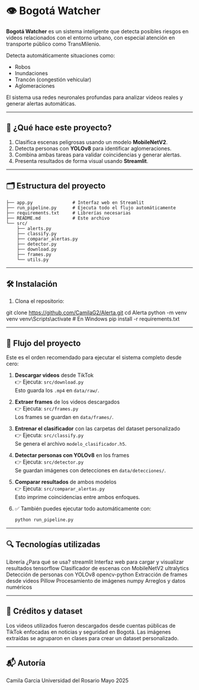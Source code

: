 # 👁️ Bogotá Watcher

**Bogotá Watcher** es un sistema inteligente que detecta posibles riesgos en videos relacionados con el entorno urbano, con especial atención en transporte público como TransMilenio.

Detecta automáticamente situaciones como:

- Robos
- Inundaciones
- Trancón (congestión vehicular)
- Aglomeraciones

El sistema usa redes neuronales profundas para analizar videos reales y generar alertas automáticas.

---

## 🧠 ¿Qué hace este proyecto?

1. Clasifica escenas peligrosas usando un modelo **MobileNetV2**.
2. Detecta personas con **YOLOv8** para identificar aglomeraciones.
3. Combina ambas tareas para validar coincidencias y generar alertas.
4. Presenta resultados de forma visual usando **Streamlit**.

---

## 🗂️ Estructura del proyecto
```
├── app.py               # Interfaz web en Streamlit
├── run_pipeline.py      # Ejecuta todo el flujo automáticamente
├── requirements.txt     # Librerías necesarias
├── README.md            # Este archivo
└── src/
    ├── alerts.py
    ├── classify.py
    ├── comparar_alertas.py
    ├── detector.py
    ├── download.py
    ├── frames.py
    └── utils.py
```

---

## 🛠️ Instalación

1. Clona el repositorio:

git clone https://github.com/CamilaG2/Alerta.git
cd Alerta
python -m venv venv
venv\Scripts\activate      # En Windows
pip install -r requirements.txt

---

## 🔄 Flujo del proyecto

Este es el orden recomendado para ejecutar el sistema completo desde cero:

1. **Descargar videos** desde TikTok  
   👉 Ejecuta: `src/download.py`  
   Esto guarda los `.mp4` en `data/raw/`.

2. **Extraer frames** de los videos descargados  
   👉 Ejecuta: `src/frames.py`  
   Los frames se guardan en `data/frames/`.

3. **Entrenar el clasificador** con las carpetas del dataset personalizado  
   👉 Ejecuta: `src/classify.py`  
   Se genera el archivo `modelo_clasificador.h5`.

4. **Detectar personas con YOLOv8** en los frames  
   👉 Ejecuta: `src/detector.py`  
   Se guardan imágenes con detecciones en `data/detecciones/`.

5. **Comparar resultados** de ambos modelos  
   👉 Ejecuta: `src/comparar_alertas.py`  
   Esto imprime coincidencias entre ambos enfoques.

6. ✅ También puedes ejecutar todo automáticamente con:
   ```bash
   python run_pipeline.py


---

## 🔍 Tecnologías utilizadas
Librería	¿Para qué se usa?
streamlit	Interfaz web para cargar y visualizar resultados
tensorflow	Clasificador de escenas con MobileNetV2
ultralytics	Detección de personas con YOLOv8
opencv-python	Extracción de frames desde videos
Pillow	Procesamiento de imágenes
numpy	Arreglos y datos numéricos

---

## 📸 Créditos y dataset
Los videos utilizados fueron descargados desde cuentas públicas de TikTok enfocadas en noticias y seguridad en Bogotá. Las imágenes extraídas se agruparon en clases para crear un dataset personalizado.

---

## 📬 Autoría
Camila Garcia
Universidad del Rosario
Mayo 2025